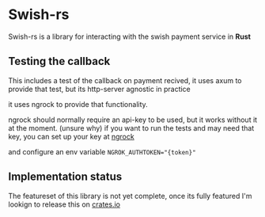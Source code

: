 # Swish-rs
Swish-rs is a library for interacting with the swish payment service in **Rust**

## Testing the callback

This includes a test of the callback on payment recived, it uses axum to provide that test, but its http-server agnostic in practice

it uses ngrock to provide that functionality. 

ngrock should normally require an api-key to be used, but it works without it at the moment. (unsure why)
if you want to run the tests and may need that key, you can set up your key at [ngrock](https://ngrok.com/)

and configure an env variable `NGROK_AUTHTOKEN="{token}"`

## Implementation status
The featureset of this library is not yet complete, once its fully featured I'm lookign to release this on [crates.io](https://crates.io/)

